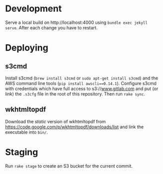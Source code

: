 # Development

Serve a local build on http://localhost:4000 using `bundle exec jekyll serve`.
After each change you have to restart.

# Deploying 

## s3cmd
Install s3cmd (`brew install s3cmd` or `sudo apt-get install s3cmd`) and the AWS command
line tools (`pip install awscli==0.14.1`).
Configure s3cmd with credentials which have full access to s3://www.gitlab.com and put (or link)
the `.s3cfg` file in the root of this repository. Then run `rake sync`.

## wkhtmltopdf
Download the _static_ version of wkhtmltopdf from https://code.google.com/p/wkhtmltopdf/downloads/list 
and link the executable into `bin/`.

# Staging
Run `rake stage` to create an S3 bucket for the current commit.
